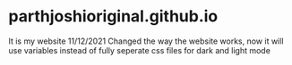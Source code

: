 # parthjoshioriginal.github.io
 It is my website
 11/12/2021
 Changed the way the website works, now it will use variables instead of fully seperate css files for dark and light mode
